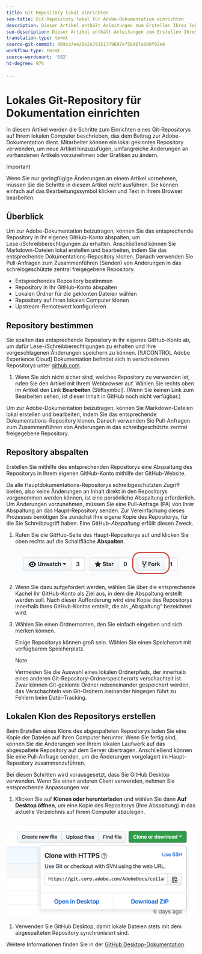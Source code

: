 ```yaml
---
title: Git-Repository lokal einrichten
seo-title: Git-Repository lokal für Adobe-Dokumentation einrichten
description: Dieser Artikel enthält Anleitungen zum Erstellen Ihres lokalen Git-Repositorys und zum Beitrag zur Adobe-Dokumentation, einschließlich des Abspaltungs- und Klonvorgangs.
seo-description: Dieser Artikel enthält Anleitungen zum Erstellen Ihres lokalen Git-Repositorys und zum Beitrag zur Adobe-Dokumentation, einschließlich des Abspaltungs- und Klonvorgangs.
translation-type: tm+mt
source-git-commit: d69ca7ee25e2a79151779687ef58d67a800f92e6
workflow-type: tm+mt
source-wordcount: '682'
ht-degree: 97%

---
```



# Lokales Git-Repository für Dokumentation einrichten

In diesem Artikel werden die Schritte zum Einrichten eines Git-Repositorys auf Ihrem lokalen Computer beschrieben, das dem Beitrag zur Adobe-Dokumentation dient. Mitarbeiter können ein lokal geklontes Repository verwenden, um neue Artikel hinzuzufügen, umfangreiche Änderungen an vorhandenen Artikeln vorzunehmen oder Grafiken zu ändern.

>[!IMPORTANT]
>Wenn Sie nur geringfügige Änderungen an einem Artikel vornehmen, müssen Sie die Schritte in diesem Artikel *nicht* ausführen. Sie können einfach auf das Bearbeitungssymbol klicken und Text in Ihrem Browser bearbeiten.

## Überblick

Um zur Adobe-Dokumentation beizutragen, können Sie das entsprechende Repository in Ihr eigenes GitHub-Konto abspalten, um Lese-/Schreibberechtigungen zu erhalten. Anschließend können Sie Markdown-Dateien lokal erstellen und bearbeiten, indem Sie das entsprechende Dokumentations-Repository klonen. Danach verwenden Sie Pull-Anfragen zum Zusammenführen (Senden) von Änderungen in das schreibgeschützte zentral freigegebene Repository.

* Entsprechendes Repository bestimmen
* Repository in Ihr GitHub-Konto abspalten
* Lokalen Ordner für die geklonten Dateien wählen
* Repository auf Ihren lokalen Computer klonen
* Upstream-Remotewert konfigurieren

## Repository bestimmen

Sie spalten das entsprechende Repository in Ihr eigenes GitHub-Konto ab, um dafür Lese-/Schreibberechtigungen zu erhalten und Ihre vorgeschlagenen Änderungen speichern zu können. [!UICONTROL Adobe Experience Cloud] Dokumentation befindet sich in verschiedenen Repositorys unter [github.com](https://www.github.com/adobedocs).

1. Wenn Sie sich nicht sicher sind, welches Repository zu verwenden ist, rufen Sie den Artikel mit Ihrem Webbrowser auf. Wählen Sie rechts oben im Artikel den Link **Bearbeiten** (Stiftsymbol). (Wenn Sie keinen Link zum Bearbeiten sehen, ist dieser Inhalt in GitHub noch nicht verfügbar.)

Um zur Adobe-Dokumentation beizutragen, können Sie Markdown-Dateien lokal erstellen und bearbeiten, indem Sie das entsprechende Dokumentations-Repository klonen. Danach verwenden Sie Pull-Anfragen zum Zusammenführen von Änderungen in das schreibgeschützte zentral freigegebene Repository.

<!---
![GitHub Triangle](/assets/git-and-github-initial-setup.png)

If you're new to GitHub, watch the following video for a conceptual overview of the forking and cloning process:

>[!VIDEO https://channel9.msdn.com/Blogs/CoolMoose/Git-Repository-Setup/player]
-->

## Repository abspalten

Erstellen Sie mithilfe des entsprechenden Repositorys eine Abspaltung des Repositorys in Ihrem eigenen GitHub-Konto mithilfe der GitHub-Website.

Da alle Hauptdokumentations-Repositorys schreibgeschützten Zugriff bieten, also keine Änderungen an Inhalt direkt in den Repositorys vorgenommen werden können, ist eine persönliche Abspaltung erforderlich. Um Änderungen vorzunehmen, müssen Sie eine Pull-Anfrage (PA) von Ihrer Abspaltung an das Haupt-Repository senden. Zur Vereinfachung dieses Prozesses benötigen Sie zunächst Ihre eigene Kopie des Repositorys, für die Sie Schreibzugriff haben. Eine GitHub-*Abspaltung* erfüllt diesen Zweck.

1. Rufen Sie die GitHub-Seite des Haupt-Repositorys auf und klicken Sie oben rechts auf die Schaltfläche **Abspalten**.

   ![GitHub-Abspaltung](assets/fork-simple.png)

1. Wenn Sie dazu aufgefordert werden, wählen Sie über die entsprechende Kachel Ihr GitHub-Konto als Ziel aus, in dem die Abspaltung erstellt werden soll. Nach dieser Aufforderung wird eine Kopie des Repositorys innerhalb Ihres GitHub-Kontos erstellt, die als „Abspaltung“ bezeichnet wird.

1. Wählen Sie einen Ordnernamen, den Sie einfach eingeben und sich merken können.

   Einige Repositorys können groß sein. Wählen Sie einen Speicherort mit verfügbarem Speicherplatz.

   >[!NOTE]
   >
   >Vermeiden Sie die Auswahl eines lokalen Ordnerpfads, der innerhalb eines anderen Git-Repository-Ordnerspeicherorts verschachtelt ist. Zwar können Git-geklonte Ordner nebeneinander gespeichert werden, das Verschachteln von Git-Ordnern ineinander hingegen führt zu Fehlern beim Datei-Tracking.

## Lokalen Klon des Repositorys erstellen

Beim Erstellen eines Klons des abgespalteten Repositorys laden Sie eine Kopie der Dateien auf Ihren Computer herunter. Wenn Sie fertig sind, können Sie die Änderungen von Ihrem lokalen Laufwerk auf das abgespaltete Repository auf dem Server übertragen. Anschließend können Sie eine Pull-Anfrage senden, um die Änderungen vorgelagert im Haupt-Repository zusammenzuführen.

Bei diesen Schritten wird vorausgesetzt, dass Sie GitHub Desktop verwenden. Wenn Sie einen anderen Client verwenden, nehmen Sie entsprechende Anpassungen vor.

1. Klicken Sie auf **Klonen oder herunterladen** und wählen Sie dann **Auf Desktop öffnen**, um eine Kopie des Repositorys (Ihre Abspaltung) in das aktuelle Verzeichnis auf Ihrem Computer abzulegen.

  ![Clone-Repo.](assets/clone-pulldown.png)

1. Verwenden Sie GitHub Desktop, damit lokale Dateien stets mit dem abgespalteten Repository synchronisiert sind.

Weitere Informationen finden Sie in der [GitHub Desktop-Dokumentation](https://help.github.com/desktop/).
